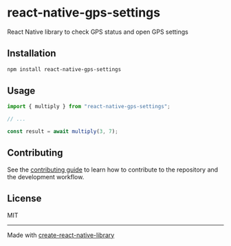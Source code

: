 # react-native-gps-settings
React Native library to check GPS status and open GPS settings
## Installation

```sh
npm install react-native-gps-settings
```

## Usage

```js
import { multiply } from "react-native-gps-settings";

// ...

const result = await multiply(3, 7);
```

## Contributing

See the [contributing guide](CONTRIBUTING.md) to learn how to contribute to the repository and the development workflow.

## License

MIT

---

Made with [create-react-native-library](https://github.com/callstack/react-native-builder-bob)
